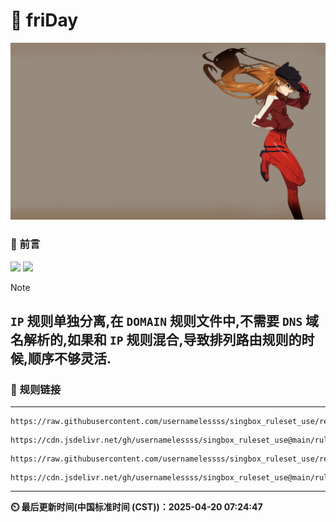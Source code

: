 
# 🧸 friDay
![](https://raw.githubusercontent.com/usernamelessss/picture-bed/main/images/202504042256831.jpg)
### 📣 前言
![](https://shields.io/badge/-移除重复规则-ff69b4) ![](https://shields.io/badge/-IP&nbsp;规则单独存放不与&nbsp;DOMAIN&nbsp;等混合-green)
> [!NOTE]
**`IP` 规则单独分离,在 `DOMAIN` 规则文件中,不需要 `DNS` 域名解析的,如果和 `IP` 规则混合,导致排列路由规则的时候,顺序不够灵活.**
---

###  🔗 规则链接
---

```url
https://raw.githubusercontent.com/usernamelessss/singbox_ruleset_use/refs/heads/main/rule/friDay/friDay_No_IP.json
```

```url
https://cdn.jsdelivr.net/gh/usernamelessss/singbox_ruleset_use@main/rule/friDay/friDay_No_IP.json
```

```url
https://raw.githubusercontent.com/usernamelessss/singbox_ruleset_use/refs/heads/main/rule/friDay/friDay_No_IP.srs
```

```url
https://cdn.jsdelivr.net/gh/usernamelessss/singbox_ruleset_use@main/rule/friDay/friDay_No_IP.srs
```

---
**⏲️ 最后更新时间(中国标准时间 (CST))：2025-04-20 07:24:47**